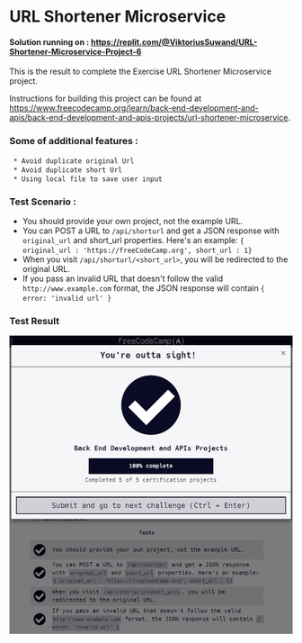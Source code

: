 # URL Shortener Microservice
#### Solution running on : https://replit.com/@ViktoriusSuwand/URL-Shortener-Microservice-Project-6

This is the result to complete the Exercise URL Shortener Microservice project.

Instructions for building this project can be found at
https://www.freecodecamp.org/learn/back-end-development-and-apis/back-end-development-and-apis-projects/url-shortener-microservice.


###  Some of additional features :
     * Avoid duplicate original Url
     * Avoid duplicate short Url
     * Using local file to save user input


### Test Scenario :
- You should provide your own project, not the example URL.
- You can POST a URL to `/api/shorturl` and get a JSON response with `original_url` and short_url properties. Here's an example: `{ original_url : 'https://freeCodeCamp.org', short_url : 1}`
- When you visit `/api/shorturl/<short_url>`, you will be redirected to the original URL.
- If you pass an invalid URL that doesn't follow the valid `http://www.example.com` format, the JSON response will contain `{ error: 'invalid url' }`


### Test Result
![complete](complete.jpg)
